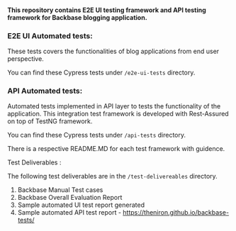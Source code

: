 #### This repository contains E2E UI testing framework and API testing framework for Backbase blogging application.

### E2E UI Automated tests:
These tests covers the functionalities of blog applications from end user perspective. 

You can find these Cypress tests under `/e2e-ui-tests` directory.

### API Automated tests:

Automated tests implemented in API layer to tests the functionality of the application. This integration test framework is developed with Rest-Assured on top of TestNG framework.

You can find these Cypress tests under `/api-tests` directory.

There is a respective README.MD for each test framework with guidence.

Test Deliverables :

The following test deliverables are in the `/test-delivereables` directory.

1. Backbase Manual Test cases
2. Backbase Overall Evaluation Report
3. Sample automated UI test report generated
4. Sample automated API test report - https://theniron.github.io/backbase-tests/